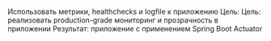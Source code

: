 ﻿Использовать метрики, healthchecks и logfile к приложению
Цель: Цель: реализовать production-grade мониторинг и прозрачность в приложении Результат: приложение с применением Spring Boot Actuator

